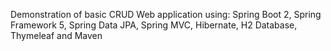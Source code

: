 Demonstration of basic CRUD Web application using: Spring Boot 2,
Spring Framework 5,
Spring Data JPA,
Spring MVC,
Hibernate,
H2 Database,
Thymeleaf and
Maven
